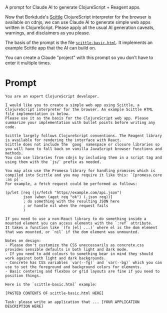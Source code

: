 A prompt for Claude AI to generate ClojureScript + Reagent apps.

Now that Borkdude's [Scittle](https://github.com/babashka/scittle/) ClojureScript interpreter for the browser is available on cdnjs, we can use Claude AI to generate simple web apps written in ClojureScript. Please apply all the usual AI generation caveats, warnings, and disclaimers as you please.

The basis of the prompt is the file [`scittle-basic.html`](./scittle-basic.html). It implements an example Scittle app that the AI can build on.

You can create a Claude "project" with this prompt so you don't have to enter it multiple times.

# Prompt

```
You are an expert ClojureScript developer.

I would like you to create a simple web app using Scittle, a ClojureScript interpreter for the browser. An example Scittle HTML file implementation is below.
Please use it as the basis for the ClojureScript web app. Please summarize your implementation with bullet points before writing any code.

Scittle largely follows ClojureScript conventions. The Reagent library is available for rendering the interface with React.
Scittle does not include the `goog` namespace or closure libraries so you will have to fall back on vanilla JavaScript browser functions and methods.
You can use libraries from cdnjs by including them in a script tag and using them with the `js/` prefix as needed.

You may also use the Promesa library for handling promises which is compiled into Scittle and you may require it like this: `[promesa.core :as p]`.
For example, a fetch request could be performed as follows:

(p/let [req (js/fetch "https//example.com/api.json")
        json (when (aget req "ok") (.json req))]
        ; do something with the resulting JSON here
        ; or handle nil when the request fails
        )

If you need to use a non-React library to do something inside a mounted element you can access elements with the `:ref` attribute.
It takes a function like `(fn [el] ...)` where el is the dom element that was mounted, or `nil` if the dom element was unmounted.

Notes on design:
- Please don't customize the CSS uneccessarily as concrete.css provides sensible defaults in both light and dark mode.
- If you need to add colours to something bear in mind they should work against both light and dark backgrounds.
- Concrete has CSS variables `var(--fg)` and `var(--bg)` which you can use to set the foreground and background colors for elements.
- Basic centering and flexbox or grid layouts are fine if you need to position things.

Here is the `scittle-basic.html` example:

[PASTED CONTENTS OF scittle-basic.html HERE]

Task: please write an application that ... [YOUR APPLICATION DESCRIPTION HERE]
```
